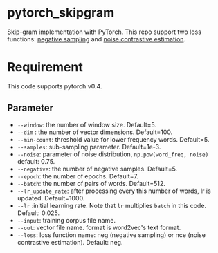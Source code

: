 # pytorch_skipgram

Skip-gram implementation with PyTorch.
This repo support two loss functions: [negative sampling](https://papers.nips.cc/paper/5021-distributed-representations-of-words-and-phrases-and-their-compositionality.pdf) and [noise contrastive estimation](https://papers.nips.cc/paper/5165-learning-word-embeddings-efficiently-with-noise-contrastive-estimation.pdf).

# Requirement

This code supports pytorch v0.4.

## Parameter

- `--window`: the number of window size. Default=5.
- `--dim` : the number of vector dimensions. Default=100.
- `--min-count`: threshold value for lower frequency words. Default=5.
- `--samples`: sub-sampling parameter. Default=1e-3.
- `--noise`: parameter of noise distribution, `np.pow(word_freq, noise)` default: 0.75.
- `--negative`: the number of negative samples. Default=5.
- `--epoch`: the number of epochs. Default=7.
- `--batch`: the number of pairs of words. Default=512.
- `--lr_update_rate`: after processing every this number of words, lr is updated. Default=1000.
- `--lr` :initial learning rate. Note that `lr` multiplies `batch` in this code. Default: 0.025.
- `--input`: training corpus file name.
- `--out`: vector file name. format is word2vec's text format.
- `--loss`: loss function name: neg (negative sampling) or nce (noise contrastive estimation). Default: neg.
